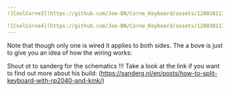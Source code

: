```yaml
---
![CoolCorne3](https://github.com/Joe-BN/Corne_Keyboard/assets/128038111/7688199c-8f62-440f-b4f6-f9bf333bbca6)

![CoolCorne4](https://github.com/Joe-BN/Corne_Keyboard/assets/128038111/e214ec64-e33a-4d36-9462-b9759ce47652)
---
```


Note that though only one is wired it applies to both sides. The a bove is just to give you an idea of how the wiring works: 

Shout ot to sanderg for the schematics !!!
Take a look at the link if you want to find out more about his build: (https://sanderg.nl/en/posts/how-to-split-keyboard-with-rp2040-and-kmk/)